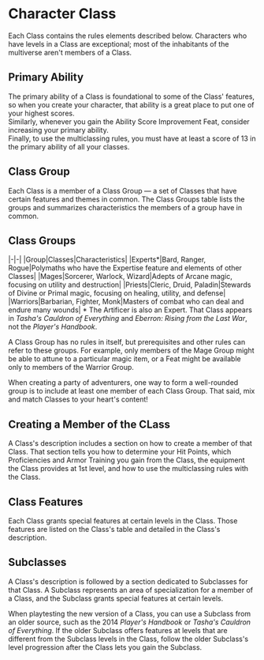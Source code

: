 # Character Class

Each Class contains the rules elements described below.
Characters who have levels in a Class are exceptional; most of the inhabitants of the multiverse aren't members of a Class.

## Primary Ability

The primary ability of a Class is foundational to some of the Class' features, so when you create your character, that ability is a great place to put one of your highest scores.  
Similarly, whenever you gain the Ability Score Improvement Feat, consider increasing your primary ability.  
Finally, to use the multiclassing rules, you must have at least a score of 13 in the primary ability of all your classes.

## Class Group

Each Class is a member of a Class Group — a set of Classes that have certain features and themes in common.
The Class Groups table lists the groups and summarizes characteristics the members of a group have in common.

## Class Groups

|-|-|
|Group|Classes|Characteristics|
|Experts*|Bard, Ranger, Rogue|Polymaths who have the Expertise feature and elements of other Classes|
|Mages|Sorcerer, Warlock, Wizard|Adepts of Arcane magic, focusing on utility and destruction|
|Priests|Cleric, Druid, Paladin|Stewards of Divine or Primal magic, focusing on healing, utility, and defense|
|Warriors|Barbarian, Fighter, Monk|Masters of combat who can deal and endure many wounds|
\* The Artificer is also an Expert.
That Class appears in _Tasha's Cauldron of Everything_ and _Eberron: Rising from the Last War_, not the _Player's Handbook_.

A Class Group has no rules in itself, but prerequisites and other rules can refer to these groups.
For example, only members of the Mage Group might be able to attune to a particular magic item, or a Feat might be available only to members of the Warrior Group.

When creating a party of adventurers, one way to form a well-rounded group is to include at least one member of each Class Group.
That said, mix and match Classes to your heart's content!

## Creating a Member of the CLass

A Class's description includes a section on how to create a member of that Class.
That section tells you how to determine your Hit Points, which Proficiencies and Armor Training you gain from the Class, the equipment the Class provides at 1st level, and how to use the multiclassing rules with the Class.

## Class Features

Each Class grants special features at certain levels in the Class.
Those features are listed on the Class's table and detailed in the Class's description.

## Subclasses

A Class's description is followed by a section dedicated to Subclasses for that Class.
A Subclass represents an area of specialization for a member of a Class, and the Subclass grants special features at certain levels.

When playtesting the new version of a Class, you can use a Subclass from an older source, such as the 2014 _Player's Handbook_ or _Tasha's Cauldron of Everything_.
If the older Subclass offers features at levels that are different from the Subclass levels in the Class, follow the older Subclass's level progression after the Class lets you gain the Subclass.
